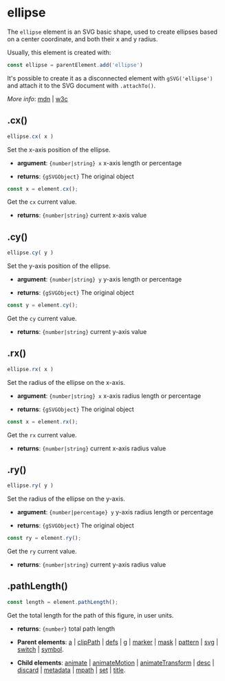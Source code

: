 # ellipse

The `ellipse` element is an SVG basic shape, used to create ellipses based on a center coordinate, and both their x and y radius.

Usually, this element is created with:
      
```js
const ellipse = parentElement.add('ellipse')
```

It's possible to create it as a disconnected element with `gSVG('ellipse')` and attach it to the SVG document with `.attachTo()`.

*More info*:
      [mdn](https://developer.mozilla.org//en-US/docs/Web/SVG/Element/ellipse) | [w3c](https://svgwg.org/svg2-draft/single-page.html#shapes-EllipseElement)

## .cx()


```js
ellipse.cx( x )
```
Set the x-axis position of the ellipse.

- **argument**: `{number|string} x` x-axis length or percentage

- **returns**: `{gSVGObject}` The original object


```js
const x = element.cx();
```
Get the `cx` current value.

- **returns**: `{number|string}` current x-axis value

## .cy()


```js
ellipse.cy( y )
```
Set the y-axis position of the ellipse.

- **argument**: `{number|string} y` y-axis length or percentage

- **returns**: `{gSVGObject}` The original object


```js
const y = element.cy();
```
Get the `cy` current value.

- **returns**: `{number|string}` current y-axis value

## .rx()


```js
ellipse.rx( x )
```
Set the radius of the ellipse on the x-axis.

- **argument**: `{number|string} x` x-axis radius length or percentage

- **returns**: `{gSVGObject}` The original object


```js
const x = element.rx();
```
Get the `rx` current value.

- **returns**: `{number|string}` current x-axis radius value

## .ry()


```js
ellipse.ry( y )
```
Set the radius of the ellipse on the y-axis.

- **argument**: `{number|percentage} y` y-axis radius length or percentage

- **returns**: `{gSVGObject}` The original object


```js
const ry = element.ry();
```
Get the `ry` current value.

- **returns**: `{number|string}` current y-axis radius value

## .pathLength()


```js
const length = element.pathLength();
```
Get the total length for the path of this figure, in user units.

- **returns**: `{number}` total path length

- **Parent elements**: [a](./a.md) | [clipPath](./clipPath.md) | [defs](./defs.md) | [g](./g.md) | [marker](./marker.md) | [mask](./mask.md) | [pattern](./pattern.md) | [svg](./svg.md) | [switch](./switch.md) | [symbol](./symbol.md).

- **Child elements**: [animate](./animate.md) | [animateMotion](./animateMotion.md) | [animateTransform](./animateTransform.md) | [desc](./desc.md) | [discard](././discard.md) | [metadata](./metadata.md) | [mpath](./mpath.md) | [set](./set.md) | [title](./title.md).

